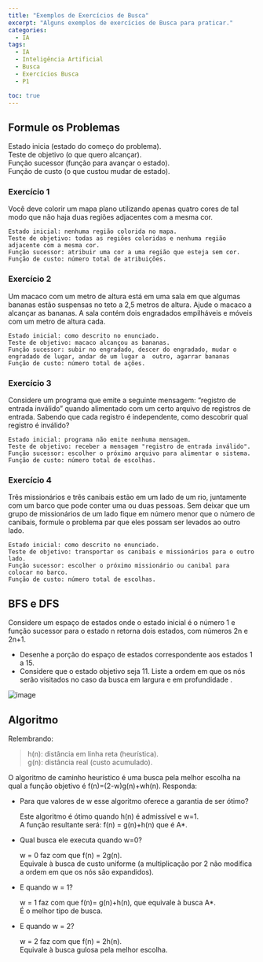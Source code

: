 ```yaml
---
title: "Exemplos de Exercícios de Busca"
excerpt: "Alguns exemplos de exercícios de Busca para praticar."
categories:
  - IA
tags:
  - IA
  - Inteligência Artificial
  - Busca
  - Exercícios Busca
  - P1

toc: true
---
```


## Formule os Problemas
Estado inicia (estado do começo do problema).  
Teste de objetivo (o que quero alcançar).  
Função sucessor (função para avançar o estado).  
Função de custo (o que custou mudar de estado).  

### Exercício 1
Você deve colorir um mapa plano utilizando apenas quatro cores de tal modo que não haja duas regiões adjacentes com a mesma cor.  

    Estado inicial: nenhuma região colorida no mapa.
    Teste de objetivo: todas as regiões coloridas e nenhuma região adjacente com a mesma cor.
    Função sucessor: atribuir uma cor a uma região que esteja sem cor.
    Função de custo: número total de atribuições.

### Exercício 2
Um macaco com um metro de altura está em uma sala em que algumas bananas estão suspensas no teto a 2,5 metros de altura. Ajude o macaco a alcançar as bananas. A sala contém dois engradados empilháveis e móveis com um metro de altura cada.  

    Estado inicial: como descrito no enunciado.
    Teste de objetivo: macaco alcançou as bananas.
    Função sucessor: subir no engradado, descer do engradado, mudar o engradado de lugar, andar de um lugar a  outro, agarrar bananas
    Função de custo: número total de ações.

### Exercício 3
Considere um programa que emite a seguinte mensagem: “registro de entrada inválido” quando alimentado com um certo arquivo de registros de entrada. Sabendo que cada registro é independente, como descobrir qual registro é inválido?  

    Estado inicial: programa não emite nenhuma mensagem.
    Teste de objetivo: receber a mensagem "registro de entrada inválido".
    Função sucessor: escolher o próximo arquivo para alimentar o sistema.
    Função de custo: número total de escolhas.

### Exercício 4
Três missionários e três canibais estão em um lado de um rio, juntamente com um barco que pode conter uma ou duas pessoas. Sem deixar que um grupo de missionários de um lado fique em número menor que o número de canibais, formule o problema par que eles possam ser levados ao outro lado.

    Estado inicial: como descrito no enunciado.
    Teste de objetivo: transportar os canibais e missionários para o outro lado.
    Função sucessor: escolher o próximo missionário ou canibal para colocar no barco.
    Função de custo: número total de escolhas.

## BFS e DFS
Considere um espaço de estados onde o estado inicial é o número 1 e função sucessor para o estado n retorna dois estados, com números 2n e 2n+1.
- Desenhe a porção do espaço de estados correspondente aos estados 1 a 15.
- Considere que o estado objetivo seja 11. Liste a ordem em que os nós serão visitados no caso da busca em largura e em profundidade .

![image](https://github.com/BieAnimaton/BieAnimaton/assets/52220244/252a2926-5ae8-400c-a009-6c5c17ff99af)

## Algoritmo
Relembrando:  

>h(n): distância em linha reta (heurística).  
>g(n): distância real (custo acumulado).  

O algoritmo de caminho heurístico é uma busca pela melhor escolha na qual a função objetivo é f(n)=(2-w)g(n)+wh(n).  Responda:
- Para que valores de w esse algoritmo oferece a garantia de ser ótimo?

    Este algoritmo é ótimo quando h(n) é admissível e w=1.  
    A função resultante será: f(n) = g(n)+h(n) que é A*.  

- Qual busca ele executa quando w=0?

    w = 0 faz com que f(n) = 2g(n).  
    Equivale à busca de custo uniforme (a multiplicação por 2 não modifica a ordem em que os nós são expandidos).  

- E quando w = 1?

    w = 1 faz com que f(n)= g(n)+h(n), que equivale à busca A*.  
    É o melhor tipo de busca.  

- E quando w = 2?

    w = 2 faz com que f(n) = 2h(n).  
    Equivale à busca gulosa pela melhor escolha.  